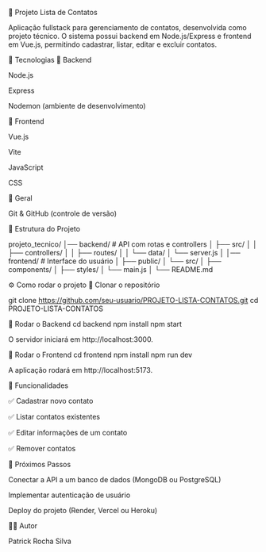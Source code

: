 📒 Projeto Lista de Contatos

Aplicação fullstack para gerenciamento de contatos, desenvolvida como projeto técnico.
O sistema possui backend em Node.js/Express e frontend em Vue.js, permitindo cadastrar, listar, editar e excluir contatos.

🚀 Tecnologias
🔹 Backend

Node.js

Express

Nodemon (ambiente de desenvolvimento)

🔹 Frontend

Vue.js

Vite

JavaScript

CSS

🔹 Geral

Git & GitHub (controle de versão)

📂 Estrutura do Projeto

projeto_tecnico/
│── backend/          # API com rotas e controllers
│   ├── src/
│   │   ├── controllers/
│   │   ├── routes/
│   │   └── data/
│   └── server.js
│
│── frontend/         # Interface do usuário
│   ├── public/
│   └── src/
│       ├── components/
│       ├── styles/
│       └── main.js
│
└── README.md


⚙️ Como rodar o projeto
🔹 Clonar o repositório

git clone https://github.com/seu-usuario/PROJETO-LISTA-CONTATOS.git
cd PROJETO-LISTA-CONTATOS

🔹 Rodar o Backend
cd backend
npm install
npm start


O servidor iniciará em http://localhost:3000.

🔹 Rodar o Frontend
cd frontend
npm install
npm run dev


A aplicação rodará em http://localhost:5173.

📌 Funcionalidades

✅ Cadastrar novo contato

✅ Listar contatos existentes

✅ Editar informações de um contato

✅ Remover contatos

📖 Próximos Passos

 Conectar a API a um banco de dados (MongoDB ou PostgreSQL)

 Implementar autenticação de usuário

 Deploy do projeto (Render, Vercel ou Heroku)

👨‍💻 Autor

Patrick Rocha Silva
